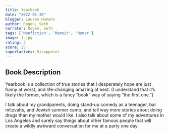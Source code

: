 ```yaml
---
title: Yearbook
date: "2022-01-30"
blogger: Lauren Hamann
author: Rogen, Seth
narrator: Rogen, Seth
tags: ['Nonfiction', 'Memoir', 'Humor']
image: 1.jpg
rating: 3
score: 25
superlatives: Disappoint
---
```



## Book Description

Yearbook is a collection of true stories that I desperately hope are just funny at worst, and life-changing amazing at best. (I understand that it’s likely the former, which is a fancy “book” way of saying “the first one.”)

I talk about my grandparents, doing stand-up comedy as a teenager, bar mitzvahs, and Jewish summer camp, and tell way more stories about doing drugs than my mother would like. I also talk about some of my adventures in Los Angeles and surely say things about other famous people that will create a wildly awkward conversation for me at a party one day.
